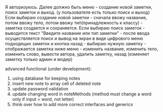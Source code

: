 Я авторизуюсь.
Далее должно быть меню - создание новой заметки, поиск заметок и выход. (у пользователя есть только поиск и выход)
Если выбираю создание новой заметки - сначала ввожу название, потом ввожу тело, потом ввожу тип(принадлежность к классу) - заметка создается и сохраняется.
Если выбираю поиск заметок - выводится текст "Введите название или тип заметки"
    - после ввода осуществляется поиск и вывод на экран в виде цифрового меню подходящих заметок и кнопка назад
    - выбираю нужную заметку - отображается заметка
        ниже меню - изменить название, изменить тело, изменить слово, вывести автора, удалить заметку, назад (изменяет заметку только админ и модер)


advanced functional (under development):
1. using database for keeping notes
2. insert new note to array cell of deleted note
3. update password validation
4. update changing word in noteMethods
(method must change a word only if input = word, not letter)
5. think over how to add more correct interfaces and generics
